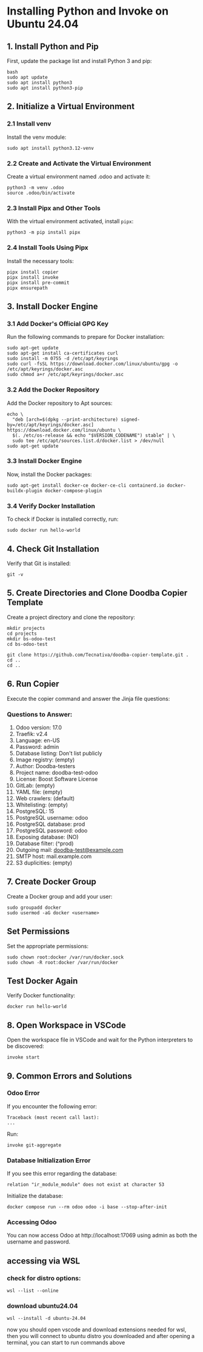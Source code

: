 # Installing Python and Invoke on Ubuntu 24.04

## 1. Install Python and Pip
First, update the package list and install Python 3 and pip:

```
bash
sudo apt update
sudo apt install python3
sudo apt install python3-pip
```


## 2. Initialize a Virtual Environment
### 2.1 Install venv
Install the venv module:
```
sudo apt install python3.12-venv
```

### 2.2 Create and Activate the Virtual Environment
Create a virtual environment named .odoo and activate it:
```
python3 -m venv .odoo
source .odoo/bin/activate
```

### 2.3 Install Pipx and Other Tools
With the virtual environment activated, install ``` pipx ```:
```
python3 -m pip install pipx
```

### 2.4 Install Tools Using Pipx
Install the necessary tools:
```
pipx install copier
pipx install invoke
pipx install pre-commit
pipx ensurepath
```

## 3. Install Docker Engine
### 3.1 Add Docker's Official GPG Key
Run the following commands to prepare for Docker installation:
```
sudo apt-get update
sudo apt-get install ca-certificates curl
sudo install -m 0755 -d /etc/apt/keyrings
sudo curl -fsSL https://download.docker.com/linux/ubuntu/gpg -o /etc/apt/keyrings/docker.asc
sudo chmod a+r /etc/apt/keyrings/docker.asc
```

### 3.2 Add the Docker Repository
Add the Docker repository to Apt sources:
```
echo \
  "deb [arch=$(dpkg --print-architecture) signed-by=/etc/apt/keyrings/docker.asc] https://download.docker.com/linux/ubuntu \
  $(. /etc/os-release && echo "$VERSION_CODENAME") stable" | \
  sudo tee /etc/apt/sources.list.d/docker.list > /dev/null
sudo apt-get update
```

### 3.3 Install Docker Engine
Now, install the Docker packages:
```
sudo apt-get install docker-ce docker-ce-cli containerd.io docker-buildx-plugin docker-compose-plugin
```

### 3.4 Verify Docker Installation
To check if Docker is installed correctly, run:
```
sudo docker run hello-world
```

## 4. Check Git Installation
Verify that Git is installed:
```
git -v
```

## 5. Create Directories and Clone Doodba Copier Template
Create a project directory and clone the repository:
```
mkdir projects
cd projects
mkdir bs-odoo-test
cd bs-odoo-test

git clone https://github.com/Tecnativa/doodba-copier-template.git .
cd ..
cd ..
```

## 6. Run Copier
Execute the copier command and answer the Jinja file questions:

### Questions to Answer:
1. Odoo version: 17.0
2. Traefik: v2.4
3. Language: en-US
4. Password: admin
5. Database listing: Don't list publicly
6. Image registry: (empty)
7. Author: Doodba-testers
8. Project name: doodba-test-odoo
9. License: Boost Software License
10. GitLab: (empty)
11. YAML file: (empty)
12. Web crawlers: (default)
13. Whitelisting: (empty)
14. PostgreSQL: 15
15. PostgreSQL username: odoo
16. PostgreSQL database: prod
17. PostgreSQL password: odoo
18. Exposing database: (NO)
19. Database filter: (^prod)
20. Outgoing mail: doodba-test@example.com
21. SMTP host: mail.example.com
22. S3 duplicities: (empty)

## 7. Create Docker Group
Create a Docker group and add your user:
```
sudo groupadd docker
sudo usermod -aG docker <username>
```

## Set Permissions
Set the appropriate permissions:
```
sudo chown root:docker /var/run/docker.sock
sudo chown -R root:docker /var/run/docker
```

## Test Docker Again
Verify Docker functionality:
```
docker run hello-world
```

## 8. Open Workspace in VSCode
Open the workspace file in VSCode and wait for the Python interpreters to be discovered:
```
invoke start
```

## 9. Common Errors and Solutions
### Odoo Error
If you encounter the following error:
```
Traceback (most recent call last):
...
```
Run:
```
invoke git-aggregate
```

### Database Initialization Error
If you see this error regarding the database:
```
relation "ir_module_module" does not exist at character 53
```

Initialize the database:
```
docker compose run --rm odoo odoo -i base --stop-after-init
```

### Accessing Odoo
You can now access Odoo at http://localhost:17069 using admin as both the username and password.

## accessing via WSL
### check for distro options:
```
wsl --list --online
```

### download ubuntu24.04
```
wsl --install -d ubuntu-24.04
```

now you should open vscode and download extensions needed for wsl,
then you will connect to ubuntu distro you downloaded and after opening
a terminal, you can start to run commands above
